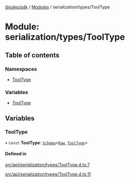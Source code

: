 [@julep/sdk](../README.md) / [Modules](../modules.md) / serialization/types/ToolType

# Module: serialization/types/ToolType

## Table of contents

### Namespaces

- [ToolType](serialization_types_ToolType.ToolType.md)

### Variables

- [ToolType](serialization_types_ToolType.md#tooltype)

## Variables

### ToolType

• `Const` **ToolType**: [`Schema`](core_schemas_Schema.md#schema)\<[`Raw`](serialization_types_ToolType.ToolType.md#raw), [`ToolType`](api_types_ToolType.md#tooltype)\>

#### Defined in

[src/api/serialization/types/ToolType.d.ts:7](https://github.com/julep-ai/samantha-monorepo/blob/9aefd53/sdks/js/src/api/serialization/types/ToolType.d.ts#L7)

[src/api/serialization/types/ToolType.d.ts:11](https://github.com/julep-ai/samantha-monorepo/blob/9aefd53/sdks/js/src/api/serialization/types/ToolType.d.ts#L11)
